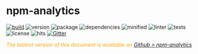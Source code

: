  # npm-analytics
 
 <div style="display:inline">

[![build](https://travis-ci.org/Sylvain59650/npm-analytics.png?branch=master)](https://travis-ci.org/Sylvain59650/npm-analytics)
![version](https://img.shields.io/npm/v/npm-analytics.svg)
![package](https://img.shields.io/github/package-json/v/Sylvain59650/npm-analytics.svg)
![dependencies](https://img.shields.io/david/Sylvain59650/npm-analytics.svg)
![minified](https://img.shields.io/bundlephobia/min/npm-analytics.svg)
![linter](https://img.shields.io/badge/eslint-ok-blue.svg)
![tests](https://img.shields.io/badge/tests-passing-brightgreen.svg)
![license](https://img.shields.io/npm/l/npm-analytics.svg)
![hits](http://hits.dwyl.com/Sylvain59650/npm-analytics.svg)
[![Gitter](https://badges.gitter.im/npm-analytics/Lobby.svg)](https://gitter.im/npm-analytics/Lobby?utm_source=badge&utm_medium=badge&utm_campaign=pr-badge&utm_content=badge)

</div>
 
 
 <div class="Note" style="color:orange;font-style:italic">
 
The lastest version of this document is available on [Github > npm-analytics](https://github.com/Sylvain59650/npm-analytics/blob/master/README.md)
</div>
